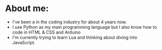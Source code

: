 # About me:
- I've been a in the coding industry for about 4 years now.
- I use Python as my main programming language but I also know how to code in HTML & CSS and Arduino
- I'm currently trying to learn Lua and thinking about diving into JavaScript.
